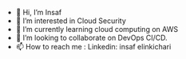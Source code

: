 - 👋 Hi, I’m Insaf
- 👀 I’m interested in Cloud Security  
- 🌱 I’m currently learning cloud computing on AWS 
- 💞️ I’m looking to collaborate on DevOps CI/CD.
- 📫 How to reach me : Linkedin: insaf elinkichari 

<!---
insaf921999/insaf921999 is a ✨ special ✨ repository because its `README.md` (this file) appears on your GitHub profile.
You can click the Preview link to take a look at your changes.
--->
